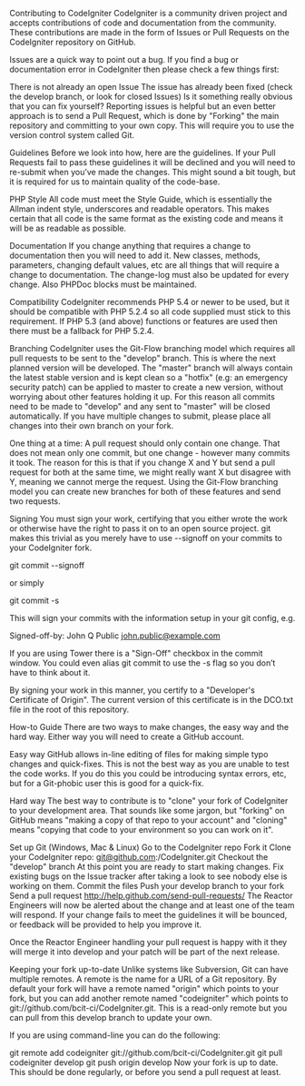 Contributing to CodeIgniter
CodeIgniter is a community driven project and accepts contributions of code and documentation from the community. These contributions are made in the form of Issues or Pull Requests on the CodeIgniter repository on GitHub.

Issues are a quick way to point out a bug. If you find a bug or documentation error in CodeIgniter then please check a few things first:

There is not already an open Issue
The issue has already been fixed (check the develop branch, or look for closed Issues)
Is it something really obvious that you can fix yourself?
Reporting issues is helpful but an even better approach is to send a Pull Request, which is done by "Forking" the main repository and committing to your own copy. This will require you to use the version control system called Git.

Guidelines
Before we look into how, here are the guidelines. If your Pull Requests fail to pass these guidelines it will be declined and you will need to re-submit when you’ve made the changes. This might sound a bit tough, but it is required for us to maintain quality of the code-base.

PHP Style
All code must meet the Style Guide, which is essentially the Allman indent style, underscores and readable operators. This makes certain that all code is the same format as the existing code and means it will be as readable as possible.

Documentation
If you change anything that requires a change to documentation then you will need to add it. New classes, methods, parameters, changing default values, etc are all things that will require a change to documentation. The change-log must also be updated for every change. Also PHPDoc blocks must be maintained.

Compatibility
CodeIgniter recommends PHP 5.4 or newer to be used, but it should be compatible with PHP 5.2.4 so all code supplied must stick to this requirement. If PHP 5.3 (and above) functions or features are used then there must be a fallback for PHP 5.2.4.

Branching
CodeIgniter uses the Git-Flow branching model which requires all pull requests to be sent to the "develop" branch. This is where the next planned version will be developed. The "master" branch will always contain the latest stable version and is kept clean so a "hotfix" (e.g: an emergency security patch) can be applied to master to create a new version, without worrying about other features holding it up. For this reason all commits need to be made to "develop" and any sent to "master" will be closed automatically. If you have multiple changes to submit, please place all changes into their own branch on your fork.

One thing at a time: A pull request should only contain one change. That does not mean only one commit, but one change - however many commits it took. The reason for this is that if you change X and Y but send a pull request for both at the same time, we might really want X but disagree with Y, meaning we cannot merge the request. Using the Git-Flow branching model you can create new branches for both of these features and send two requests.

Signing
You must sign your work, certifying that you either wrote the work or otherwise have the right to pass it on to an open source project. git makes this trivial as you merely have to use --signoff on your commits to your CodeIgniter fork.

git commit --signoff

or simply

git commit -s

This will sign your commits with the information setup in your git config, e.g.

Signed-off-by: John Q Public <john.public@example.com>

If you are using Tower there is a "Sign-Off" checkbox in the commit window. You could even alias git commit to use the -s flag so you don’t have to think about it.

By signing your work in this manner, you certify to a "Developer's Certificate of Origin". The current version of this certificate is in the DCO.txt file in the root of this repository.

How-to Guide
There are two ways to make changes, the easy way and the hard way. Either way you will need to create a GitHub account.

Easy way GitHub allows in-line editing of files for making simple typo changes and quick-fixes. This is not the best way as you are unable to test the code works. If you do this you could be introducing syntax errors, etc, but for a Git-phobic user this is good for a quick-fix.

Hard way The best way to contribute is to "clone" your fork of CodeIgniter to your development area. That sounds like some jargon, but "forking" on GitHub means "making a copy of that repo to your account" and "cloning" means "copying that code to your environment so you can work on it".

Set up Git (Windows, Mac & Linux)
Go to the CodeIgniter repo
Fork it
Clone your CodeIgniter repo: git@github.com:/CodeIgniter.git
Checkout the "develop" branch At this point you are ready to start making changes.
Fix existing bugs on the Issue tracker after taking a look to see nobody else is working on them.
Commit the files
Push your develop branch to your fork
Send a pull request http://help.github.com/send-pull-requests/
The Reactor Engineers will now be alerted about the change and at least one of the team will respond. If your change fails to meet the guidelines it will be bounced, or feedback will be provided to help you improve it.

Once the Reactor Engineer handling your pull request is happy with it they will merge it into develop and your patch will be part of the next release.

Keeping your fork up-to-date
Unlike systems like Subversion, Git can have multiple remotes. A remote is the name for a URL of a Git repository. By default your fork will have a remote named "origin" which points to your fork, but you can add another remote named "codeigniter" which points to git://github.com/bcit-ci/CodeIgniter.git. This is a read-only remote but you can pull from this develop branch to update your own.

If you are using command-line you can do the following:

git remote add codeigniter git://github.com/bcit-ci/CodeIgniter.git
git pull codeigniter develop
git push origin develop
Now your fork is up to date. This should be done regularly, or before you send a pull request at least.

